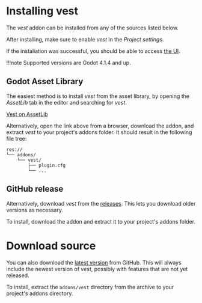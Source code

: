 # Installing vest

The *vest* addon can be installed from any of the sources listed below.

After installing, make sure to enable *vest* in the *Project settings*.

If the installation was successful, you should be able to access [the UI].

!!!note
    Supported versions are Godot 4.1.4 and up.

## Godot Asset Library

The easiest method is to install *vest* from the asset library, by opening the
*AssetLib* tab in the editor and searching for *vest*.

<!-- TODO: Update after release -->
[Vest on AssetLib](https://godotengine.org/asset-library/asset?filter=vest&category=&godot_version=&cost=&sort=updated)

Alternatively, open the link above from a browser, download the addon, and
extract *vest* to your project's addons folder. It should result in the
following file tree:

```
res://
└── addons/
    └── vest/
        ├── plugin.cfg
        └── ...
```

## GitHub release

Alternatively, download *vest* from the [releases]. This lets you download
older versions as necessary.

To install, download the addon and extract it to your project's addons folder.

# Download source

You can also download the [latest version] from GitHub. This will always
include the newest version of *vest*, possibly with features that are not yet
released.

To install, extract the `addons/vest` directory from the archive to your
project's addons directory.


[the UI]: ../user-guide/running-from-ui.md
[releases]: https://github.com/foxssake/vest/releases
[latest version]: https://github.com/foxssake/vest/archive/refs/heads/main.zip
